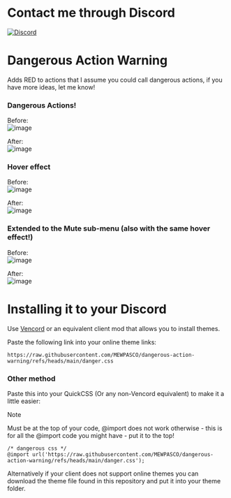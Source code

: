 # Contact me through Discord

[![Discord](https://img.shields.io/discord/1196075698301968455?style=social&logo=discord&label=ΛVΛRIΛ)](https://discord.gg/avia)

# Dangerous Action Warning

Adds RED to actions that I assume you could call dangerous actions, if you have more ideas, let me know!

### Dangerous Actions!
Before:\
![image](https://github.com/user-attachments/assets/bd4936b5-fe61-4a5e-b286-2006c315a57f)

After:\
![image](https://github.com/user-attachments/assets/9cfbdf02-0186-4468-b737-b39329822cc0)

### Hover effect
Before:\
![image](https://github.com/user-attachments/assets/3bd03c5e-d24c-4bb4-b77f-3958bf48c1af)

After:\
![image](https://github.com/user-attachments/assets/90845d0c-100d-4ea0-8c01-baad24f7ef76)

### Extended to the Mute sub-menu (also with the same hover effect!)
Before:\
![image](https://github.com/user-attachments/assets/807519b0-a2f9-4269-b8e2-790ba21fff32)

After:\
![image](https://github.com/user-attachments/assets/133217df-d00e-4951-939a-29e9ef00394f)

# Installing it to your Discord

Use [Vencord](https://github.com/Vendicated/Vencord) or an equivalent client mod that allows you to install themes.

Paste the following link into your online theme links:
```
https://raw.githubusercontent.com/MEWPASCO/dangerous-action-warning/refs/heads/main/danger.css
```

### Other method 
Paste this into your QuickCSS (Or any non-Vencord equivalent) to make it a little easier:
> [!NOTE]
> Must be at the top of your code, @import does not work otherwise - this is for all the @import code you might have - put it to the top!  
```
/* dangerous css */
@import url('https://raw.githubusercontent.com/MEWPASCO/dangerous-action-warning/refs/heads/main/danger.css');
```

Alternatively if your client does not support online themes you can download the theme file found in this repository and put it into your theme folder.

